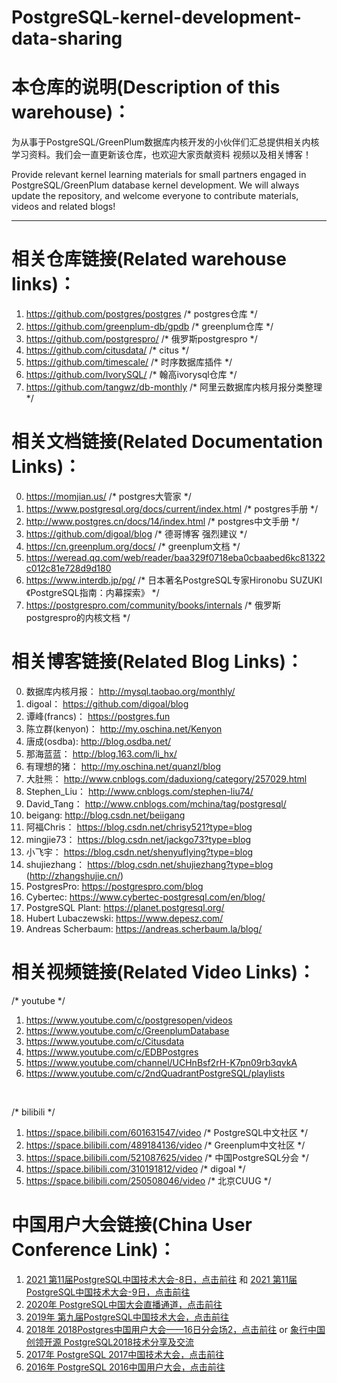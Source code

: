 # PostgreSQL-kernel-development-data-sharing

# 本仓库的说明(Description of this warehouse)：
为从事于PostgreSQL/GreenPlum数据库内核开发的小伙伴们汇总提供相关内核学习资料。我们会一直更新该仓库，也欢迎大家贡献资料 视频以及相关博客！

Provide relevant kernel learning materials for small partners engaged in PostgreSQL/GreenPlum database kernel development. We will always update the repository, and welcome everyone to contribute materials, videos and related blogs!
<hr>

# 相关仓库链接(Related warehouse links)：
1. https://github.com/postgres/postgres /* postgres仓库 */
2. https://github.com/greenplum-db/gpdb /* greenplum仓库 */
3. https://github.com/postgrespro/ /* 俄罗斯postgrespro */
4. https://github.com/citusdata/ /* citus */
5. https://github.com/timescale/ /* 时序数据库插件 */
6. https://github.com/IvorySQL/ /* 翰高ivorysql仓库 */
7. https://github.com/tangwz/db-monthly /* 阿里云数据库内核月报分类整理 */


# 相关文档链接(Related Documentation Links)：
0. https://momjian.us/ /* postgres大管家 */
1. https://www.postgresql.org/docs/current/index.html /* postgres手册 */
2. http://www.postgres.cn/docs/14/index.html /* postgres中文手册 */
3. https://github.com/digoal/blog /* 德哥博客 强烈建议 */
4. https://cn.greenplum.org/docs/ /* greenplum文档 */
5. https://weread.qq.com/web/reader/baa329f0718eba0cbaabed6kc81322c012c81e728d9d180
6. https://www.interdb.jp/pg/ /* 日本著名PostgreSQL专家Hironobu SUZUKI 《PostgreSQL指南：内幕探索》 */
7. https://postgrespro.com/community/books/internals /* 俄罗斯postgrespro的内核文档 */


# 相关博客链接(Related Blog Links)：
0. 数据库内核月报： http://mysql.taobao.org/monthly/
1. digoal： https://github.com/digoal/blog
2. 谭峰(francs)： https://postgres.fun
3. 陈立群(kenyon)： http://my.oschina.net/Kenyon
4. 唐成(osdba): http://blog.osdba.net/
5. 那海蓝蓝： http://blog.163.com/li_hx/
6. 有理想的猪： http://my.oschina.net/quanzl/blog
7. 大肚熊： http://www.cnblogs.com/daduxiong/category/257029.html
8. Stephen_Liu： http://www.cnblogs.com/stephen-liu74/
9. David_Tang： http://www.cnblogs.com/mchina/tag/postgresql/
10. beigang: http://blog.csdn.net/beiigang
11. 阿福Chris： https://blog.csdn.net/chrisy521?type=blog
12. mingjie73： https://blog.csdn.net/jackgo73?type=blog
13. 小飞宇： https://blog.csdn.net/shenyuflying?type=blog
14. shujiezhang： https://blog.csdn.net/shujiezhang?type=blog (http://zhangshujie.cn/)
15. PostgresPro: https://postgrespro.com/blog
16. Cybertec: https://www.cybertec-postgresql.com/en/blog/
17. PostgreSQL Plant: https://planet.postgresql.org/
18. Hubert Lubaczewski: https://www.depesz.com/
19. Andreas Scherbaum: https://andreas.scherbaum.la/blog/


# 相关视频链接(Related Video Links)：
/* youtube */
1. https://www.youtube.com/c/postgresopen/videos
2. https://www.youtube.com/c/GreenplumDatabase
3. https://www.youtube.com/c/Citusdata
4. https://www.youtube.com/c/EDBPostgres
5. https://www.youtube.com/channel/UCHnBsf2rH-K7pn09rb3qvkA
6. https://www.youtube.com/c/2ndQuadrantPostgreSQL/playlists

<br>

/* bilibili */
1. https://space.bilibili.com/601631547/video /* PostgreSQL中文社区 */
2. https://space.bilibili.com/489184136/video /* Greenplum中文社区 */
3. https://space.bilibili.com/521087625/video /* 中国PostgreSQL分会 */
4. https://space.bilibili.com/310191812/video /* digoal */
5. https://space.bilibili.com/250508046/video /* 北京CUUG */

# 中国用户大会链接(China User Conference Link)：
1. [2021 第11届PostgreSQL中国技术大会-8日，点击前往](https://live.csdn.net/room/PostgreSQLChina/FS0reRwq) 和 [2021 第11届PostgreSQL中国技术大会-9日，点击前往](https://live.csdn.net/room/PostgreSQLChina/XB2Uc2AA)
1. [2020年 PostgreSQL中国大会直播通道，点击前往](https://mp.weixin.qq.com/s?__biz=MjM5MjMxMTMyOA==&mid=2649189934&idx=1&sn=3878b24fdbc0879001bd1fcb9bc0154d&chksm=bebbff6189cc767711839e76cb13b92520d2d4be2f63387746ec6a0e0621a0f0da7b463dc23f&xtrack=1&scene=0&subscene=10000&clicktime=1623144730&enterid=1623144730&ascene=7&devicetype=android-29&version=28000694&nettype=cmnet&abtest_cookie=AAACAA==&lang=zh_CN&exportkey=AbPmDSsD67AWhjzBiAWo6ck=&pass_ticket=3IQ0sXFeF/zw03iTYGq/yAvCY422o/dRhiiwFhhT2dyh7NtOgjQTVkKxuT/gs1Ax&wx_header=1)
2. [2019年 第九届PostgreSQL中国技术大会，点击前往](https://developer.aliyun.com/live/1708?spm=a2c6h.12873587.0.0.42f952c2dtRw0d)
3. [2018年 2018Postgres中国用户大会——16日分会场2，点击前往](https://developer.aliyun.com/live/664) or [象行中国 创领开源 PostgreSQL2018技术分享及交流](https://www.itdks.com/Act/apply?id=2546&from=search)
4. [2017年 PostgreSQL 2017中国技术大会，点击前往](https://www.itdks.com/Course/detail?id=6050)
5. [2016年 PostgreSQL 2016中国用户大会，点击前往](https://www.itdks.com/Act/apply?id=1342&from=search)
